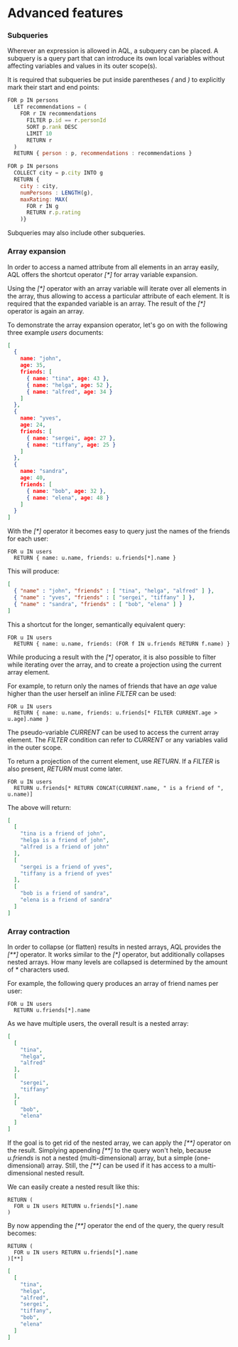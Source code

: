Advanced features
=================

### Subqueries

Wherever an expression is allowed in AQL, a subquery can be placed. A subquery
is a query part that can introduce its own local variables without affecting
variables and values in its outer scope(s).

It is required that subqueries be put inside parentheses *(* and *)* to
explicitly mark their start and end points:

```js
FOR p IN persons
  LET recommendations = (
    FOR r IN recommendations
      FILTER p.id == r.personId
      SORT p.rank DESC
      LIMIT 10
      RETURN r
  )
  RETURN { person : p, recommendations : recommendations }
```

```js
FOR p IN persons
  COLLECT city = p.city INTO g
  RETURN {
    city : city,
    numPersons : LENGTH(g),
    maxRating: MAX(
      FOR r IN g
      RETURN r.p.rating
    )}
```

Subqueries may also include other subqueries.

### Array expansion

In order to access a named attribute from all elements in an array easily, AQL
offers the shortcut operator <i>[\*]</i> for array variable expansion.

Using the <i>[\*]</i> operator with an array variable will iterate over all elements 
in the array, thus allowing to access a particular attribute of each element.  It is
required that the expanded variable is an array.  The result of the <i>[\*]</i>
operator is again an array.

To demonstrate the array expansion operator, let's go on with the following three 
example *users* documents:

```json
[
  {
    name: "john",
    age: 35,
    friends: [
      { name: "tina", age: 43 },
      { name: "helga", age: 52 },
      { name: "alfred", age: 34 }
    ]
  },
  {
    name: "yves",
    age: 24,
    friends: [
      { name: "sergei", age: 27 },
      { name: "tiffany", age: 25 }
    ]
  },
  {
    name: "sandra",
    age: 40,
    friends: [
      { name: "bob", age: 32 },
      { name: "elena", age: 48 }
    ]
  }
]
```

With the <i>[\*]</i> operator it becomes easy to query just the names of the
friends for each user:

```
FOR u IN users
  RETURN { name: u.name, friends: u.friends[*].name }
```

This will produce:

```json
[
  { "name" : "john", "friends" : [ "tina", "helga", "alfred" ] },
  { "name" : "yves", "friends" : [ "sergei", "tiffany" ] },
  { "name" : "sandra", "friends" : [ "bob", "elena" ] }
]
```

This a shortcut for the longer, semantically equivalent query:

```
FOR u IN users
  RETURN { name: u.name, friends: (FOR f IN u.friends RETURN f.name) }
```

While producing a result with the <i>[\*]</i> operator, it is also possible
to filter while iterating over the array, and to create a projection using the
current array element.

For example, to return only the names of friends that have an *age* value
higher than the user herself an inline *FILTER* can be used:

```
FOR u IN users
  RETURN { name: u.name, friends: u.friends[* FILTER CURRENT.age > u.age].name }
```

The pseudo-variable *CURRENT* can be used to access the current array element.
The *FILTER* condition can refer to *CURRENT* or any variables valid in the
outer scope.

To return a projection of the current element, use *RETURN*. If a *FILTER* is
also present, *RETURN* must come later.

```
FOR u IN users
  RETURN u.friends[* RETURN CONCAT(CURRENT.name, " is a friend of ", u.name)]
```

The above will return:

```json
[
  [
    "tina is a friend of john",
    "helga is a friend of john",
    "alfred is a friend of john"
  ],
  [
    "sergei is a friend of yves",
    "tiffany is a friend of yves"
  ],
  [
    "bob is a friend of sandra",
    "elena is a friend of sandra"
  ]
]
```

### Array contraction

In order to collapse (or flatten) results in nested arrays, AQL provides the <i>[\*\*]</i> 
operator. It works similar to the <i>[\*]</i> operator, but additionally collapses nested
arrays. How many levels are collapsed is determined by the amount of <i>\*</i> characters used.

For example, the following query produces an array of friend names per user:

```
FOR u IN users
  RETURN u.friends[*].name
```

As we have multiple users, the overall result is a nested array:

```json
[
  [
    "tina",
    "helga",
    "alfred"
  ],
  [
    "sergei",
    "tiffany"
  ],
  [
    "bob",
    "elena"
  ]
]
```

If the goal is to get rid of the nested array, we can apply the <i>[\*\*]</i> operator on the 
result. Simplying appending <i>[\*\*]</i> to the query won't help, because *u.friends*
is not a nested (multi-dimensional) array, but a simple (one-dimensional) array. Still, 
the <i>[\*\*]</i> can be used if it has access to a multi-dimensional nested result.

We can easily create a nested result like this:

```
RETURN (
  FOR u IN users RETURN u.friends[*].name
)
```

By now appending the <i>[\*\*]</i> operator the end of the query, the query result becomes:

```
RETURN (
  FOR u IN users RETURN u.friends[*].name
)[**]
```

```json
[
  [
    "tina",
    "helga",
    "alfred",
    "sergei",
    "tiffany",
    "bob",
    "elena"
  ]
]
```
